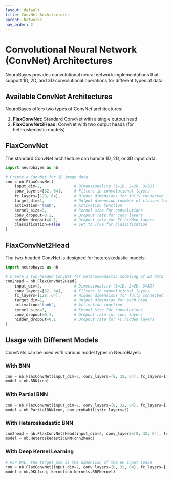 ```yaml
---
layout: default
title: ConvNet Architectures
parent: Networks
nav_order: 2
---
```


# Convolutional Neural Network (ConvNet) Architectures

NeuroBayes provides convolutional neural network implementations that support 1D, 2D, and 3D convolutional operations for different types of data.

## Available ConvNet Architectures

NeuroBayes offers two types of ConvNet architectures:

1. **FlaxConvNet**: Standard ConvNet with a single output head
2. **FlaxConvNet2Head**: ConvNet with two output heads (for heteroskedastic models)

## FlaxConvNet

The standard ConvNet architecture can handle 1D, 2D, or 3D input data:

```python
import neurobayes as nb

# Create a ConvNet for 2D image data
cnn = nb.FlaxConvNet(
    input_dim=2,              # Dimensionality (1=1D, 2=2D, 3=3D)
    conv_layers=[32, 64],     # Filters in convolutional layers
    fc_layers=[128, 64],      # Hidden dimensions for fully connected layers
    target_dim=1,             # Output dimension (number of classes for classification)
    activation='tanh',        # Activation function
    kernel_size=3,            # Kernel size for convolutions
    conv_dropout=0.1,         # Dropout rate for conv layers
    hidden_dropout=0.1,       # Dropout rate for FC hidden layers
    classification=False      # Set to True for classification
)
```

## FlaxConvNet2Head
The two-headed ConvNet is designed for heteroskedastic models:
```python
import neurobayes as nb

# Create a two-headed ConvNet for heteroskedastic modeling of 2D data
cnn2head = nb.FlaxConvNet2Head(
    input_dim=2,              # Dimensionality (1=1D, 2=2D, 3=3D)
    conv_layers=[32, 64],     # Filters in convolutional layers
    fc_layers=[128, 64],      # Hidden dimensions for fully connected layers
    target_dim=1,             # Output dimension for each head
    activation='tanh',        # Activation function
    kernel_size=3,            # Kernel size for convolutions
    conv_dropout=0.1,         # Dropout rate for conv layers
    hidden_dropout=0.1        # Dropout rate for FC hidden layers
)
```

## Usage with Different Models
ConvNets can be used with various model types in NeuroBayes:

### With BNN
```python
cnn = nb.FlaxConvNet(input_dim=2, conv_layers=[8, 32, 64], fc_layers=[128, 16], target_dim=1)
model = nb.BNN(cnn)
```
### With Partial BNN
```python
cnn = nb.FlaxConvNet(input_dim=2, conv_layers=[8, 32, 64], fc_layers=[128, 16], target_dim=1)
model = nb.PartialBNN(cnn, num_probabilistic_layers=1)
```
### With Heteroskedastic BNN
```python
cnn2head = nb.FlaxConvNet2Head(input_dim=2, conv_layers=[8, 32, 64], fc_layers=[128, 16], target_dim=1)
model = nb.HeteroskedasticBNN(cnn2head)
```

### With Deep Kernel Learning
```python
# For DKL, the target_dim is the dimension of the GP input space
cnn = nb.FlaxConvNet(input_dim=2, conv_layers=[8, 32, 64], fc_layers=[128, 16], target_dim=2)
model = nb.DKL(cnn, kernel=nb.kernels.RBFKernel)
```